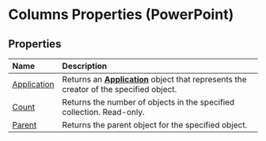 
# Columns Properties (PowerPoint)

## Properties



|**Name**|**Description**|
|:-----|:-----|
|[Application](94f1daa0-5f9c-3b4f-e947-ab6546e9447d.md)|Returns an  **[Application](978c2b99-4271-b953-4283-73b5f3d96f41.md)** object that represents the creator of the specified object.|
|[Count](d23ac7d2-080f-9981-b502-16ba11d811e6.md)|Returns the number of objects in the specified collection. Read-only.|
|[Parent](997abbd6-9a36-e80d-d1d8-543c182ca51a.md)|Returns the parent object for the specified object.|
